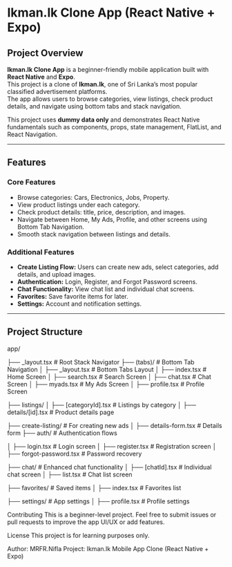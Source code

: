 # Ikman.lk Clone App (React Native + Expo)

## Project Overview
**Ikman.lk Clone App** is a beginner-friendly mobile application built with **React Native** and **Expo**.  
This project is a clone of **Ikman.lk**, one of Sri Lanka’s most popular classified advertisement platforms.  
The app allows users to browse categories, view listings, check product details, and navigate using bottom tabs and stack navigation.  

This project uses **dummy data only** and demonstrates React Native fundamentals such as components, props, state management, FlatList, and React Navigation.

---

## Features

### Core Features
- Browse categories: Cars, Electronics, Jobs, Property.
- View product listings under each category.
- Check product details: title, price, description, and images.
- Navigate between Home, My Ads, Profile, and other screens using Bottom Tab Navigation.
- Smooth stack navigation between listings and details.

### Additional Features
- **Create Listing Flow:** Users can create new ads, select categories, add details, and upload images.
- **Authentication:** Login, Register, and Forgot Password screens.
- **Chat Functionality:** View chat list and individual chat screens.
- **Favorites:** Save favorite items for later.
- **Settings:** Account and notification settings.

---

## Project Structure

app/

├── _layout.tsx # Root Stack Navigator
├── (tabs)/ # Bottom Tab Navigation
│ ├── _layout.tsx # Bottom Tabs Layout
│ ├── index.tsx # Home Screen
│ ├── search.tsx # Search Screen
│ ├── chat.tsx # Chat Screen
│ ├── myads.tsx # My Ads Screen
│ ├── profile.tsx # Profile Screen

├── listings/
│ ├── [categoryId].tsx # Listings by category
│ ├── details/[id].tsx # Product details page

├── create-listing/ # For creating new ads
│ ├── details-form.tsx # Details form
├── auth/ # Authentication flows

│ ├── login.tsx # Login screen
│ ├── register.tsx # Registration screen
│ ├── forgot-password.tsx # Password recovery

├── chat/ # Enhanced chat functionality
│ ├── [chatId].tsx # Individual chat screen
│ ├── list.tsx # Chat list screen

├── favorites/ # Saved items
│ ├── index.tsx # Favorites list

├── settings/ # App settings
│ ├── profile.tsx # Profile settings



Contributing
This is a beginner-level project. Feel free to submit issues or pull requests to improve the app UI/UX or add features.

License
This project is for learning purposes only.

Author: MRFR.Nifla
Project: Ikman.lk Mobile App Clone (React Native + Expo)
